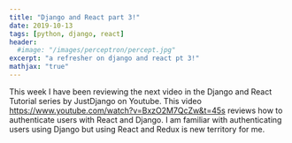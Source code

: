 ```yaml
---
title: "Django and React part 3!"
date: 2019-10-13
tags: [python, django, react]
header:
  #image: "/images/perceptron/percept.jpg"
excerpt: "a refresher on django and react pt 3!"
mathjax: "true"
---
```


This week I have been reviewing the next video in the Django and React Tutorial series by JustDjango on Youtube. This video https://www.youtube.com/watch?v=BxzO2M7QcZw&t=45s reviews how to authenticate users with React and Django. I am familiar with authenticating users using Django but using React and Redux is new territory for me.